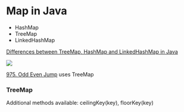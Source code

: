 # Map in Java

- HashMap
- TreeMap
- LinkedHashMap

[Differences between TreeMap, HashMap and LinkedHashMap in Java](https://www.geeksforgeeks.org/differences-treemap-hashmap-linkedhashmap-java/)

![](https://media.geeksforgeeks.org/wp-content/uploads/comparisonTable.png)

[975. Odd Even Jump](https://leetcode.com/problems/odd-even-jump/) uses TreeMap

### TreeMap
Additional methods available: ceilingKey(key), floorKey(key)
